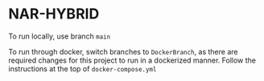 # NAR-HYBRID

To run locally, use branch `main`

To run through docker, switch branches to `DockerBranch`, as there are required changes for this project to run in a dockerized manner. Follow the instructions at the top of `docker-compose.yml`
